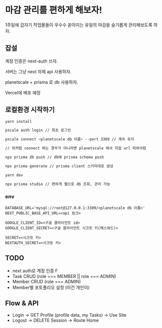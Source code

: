 # 마감 관리를 편하게 해보자!

1주일에 갑자기 작업물들이 우수수 쏟아지는 유일의 마감을 슬기롭게 관리해보도록 하자.

## 잡설

계정 인증은 next-auth 쓰자.

서버는 그냥 next 자체 api 사용하자.

planetscale + prisma 로 db 사용하자.

Vercel에 배포 예정

## 로컬환경 시작하기
```bash
yarn install
```

```bash
pscale auth login // 최초 로그인

pscale connect <planetscale db 이름> --port 3309 // 계속 유지

// 위처럼 connect 하는 경우가 아니라면 planetscale 에서 직접 url 따와야함
```

```bash
npx prisma db push // db에 prisma schema push
```

```bash
npx prisma generate // prisma client 스키마대로 생성
```

```bash
yarn dev
```

```bash
npx prisma studio // 편하게 웹으로 db 조회, 관리 가능
```

### env
```
DATABASE_URL='mysql://root@127.0.0.1:3309/<planetscale db 이름>'
NEXT_PUBLIC_BASE_API_URL=<api 링크>

GOOGLE_CLIENT_ID=<구글 클라이언트 id>
GOOGLE_CLIENT_SECRET=<구글 클라이언트 시크릿 키(패스워드)>

SECRET=<시크릿 키>
NEXTAUTH_SECRET=<시크릿 키>
```

## TODO
- next auth로 계정 인증 F
- Task CRUD (role === MEMBER || role === ADMIN)
- Member CRUD (role === ADMIN)
- Member별 포토폴리오 설정 (이건 개인이)

## Flow & API
- Login -> GET Profile (profile data, my Tasks) -> Use Site
- Logout -> DELETE Session -> Route Home